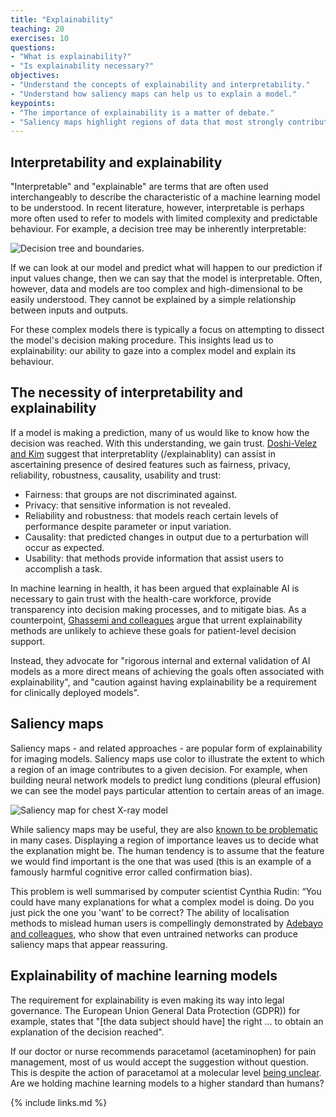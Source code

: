 ```yaml
---
title: "Explainability"
teaching: 20
exercises: 10
questions:
- "What is explainability?"
- "Is explainability necessary?"
objectives:
- "Understand the concepts of explainability and interpretability."
- "Understand how saliency maps can help us to explain a model."
keypoints:
- "The importance of explainability is a matter of debate."
- "Saliency maps highlight regions of data that most strongly contributed to a decision."
---
```


## Interpretability and explainability

"Interpretable" and "explainable" are terms that are often used interchangeably to describe the characteristic of a machine learning model to be understood. In recent literature, however, interpretable is perhaps more often used to refer to models with limited complexity and predictable behaviour. For example, a decision tree may be inherently interpretable:

![Decision tree and boundaries.](../fig/decision-tree.png)

If we can look at our model and predict what will happen to our prediction if input values change, then we can say that the model is interpretable. Often, however, data and models are too complex and high-dimensional to be easily understood. They cannot be explained by a simple relationship between inputs and outputs.

For these complex models there is typically a focus on attempting to dissect the model's decision making procedure. This insights lead us to explainability: our ability to gaze into a complex model and explain its behaviour.

## The necessity of interpretability and explainability

If a model is making a prediction, many of us would like to know how the decision was reached. With this understanding, we gain trust. [Doshi-Velez and Kim](https://arxiv.org/pdf/1702.08608.pdf) suggest that interpretablity (/explainablity) can assist in ascertaining presence of desired features such as fairness, privacy, reliability, robustness, causality, usability and trust:

- Fairness: that groups are not discriminated against. 
- Privacy: that sensitive information is not revealed. 
- Reliability and robustness: that models reach certain levels of performance despite parameter or input variation. 
- Causality: that predicted changes in output due to a perturbation will occur as expected. 
- Usability: that methods provide information that assist users to accomplish a task.

In machine learning in health, it has been argued that explainable AI is necessary to gain trust with the health-care workforce, provide transparency into decision making processes, and to mitigate bias. As a counterpoint, [Ghassemi and colleagues](https://doi.org/10.1016/S2589-7500(21)00208-9) argue that urrent explainability methods are unlikely to achieve these goals for patient-level decision support.

Instead, they advocate for "rigorous internal and external validation of AI models as a more direct means of achieving the goals often associated with explainability", and "caution against having explainability be a requirement for clinically deployed models".

## Saliency maps

Saliency maps - and related approaches - are popular form of explainability for imaging models. Saliency maps use color to illustrate the extent to which a region of an image contributes to a given decision. For example, when building neural network models to predict lung conditions (pleural effusion) we can see the model pays particular attention to certain areas of an image.

![Saliency map for chest X-ray model](../fig/saliency.png)

While saliency maps may be useful, they are also [known to be problematic](https://arxiv.org/abs/1810.03292) in many cases. Displaying a region of importance leaves us to decide what the explanation might be. The human tendency is to assume that the feature we would find important is the one that was used (this is an example of a famously harmful cognitive error called confirmation bias). 

This problem is well summarised by computer scientist Cynthia Rudin: “You could have many explanations for what a complex model is doing. Do you just pick the one you 'want’ to be correct? The ability of localisation methods to mislead human users is compellingly demonstrated by [Adebayo and colleagues](https://arxiv.org/abs/1810.03292), who show that even untrained networks can produce saliency maps that appear reassuring.

<!--  TODO:

## Shapley values

In "Stop Explaining Black Box Machine Learning Models for High Stakes Decisions and Use Interpretable Models Instead", Cynthia Rudin

These concerns also extend to other well known post-hoc explanation methods such as locally interpretable model-agnostic explanations (LIME)27 and Shapley values (SHAP).28 LIME seeks to understand decisions at the individual level by permuting the input example (altering it in minor ways) and identifying which alterations were most likely to change the decision. In the case of image analysis, this is done by occluding parts of the image, the explanation consisting of a heat map that indicates the image components that were most important for the decision. Such explanations suffer from interpretability gaps in the same way as saliency mapping. Methods such as LIME and SHAP are generic and not specific to images and are routinely used on a wide variety of health-care data, including structured data from electronic health-care records29 and electroencephalogram waveform data.30

-->

## Explainability of machine learning models

The requirement for explainability is even making its way into legal governance. The European Union General Data Protection (GDPR)) for example, states that "[the data subject should have] the right ... to obtain an explanation of the decision reached".

If our doctor or nurse recommends paracetamol (acetaminophen) for pain management, most of us would accept the suggestion without question. This is despite the action of paracetamol at a molecular level [being unclear](https://pubmed.ncbi.nlm.nih.gov/15662292/). Are we holding machine learning models to a higher standard than humans? 


{% include links.md %}

